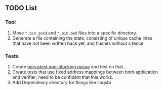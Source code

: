 ## TODO List

### Tool

1. Move `*.bin.good` and `*.bin.bad` files into a specific directory.
2. Generate a file containing the state, consisting of unique cache lines that have not been written back yet, and flushes without a fence.

### Tests

1. Create [persistent non-blocking queue](https://dl.acm.org/citation.cfm?id=3178490) and test on that... 
2. Create tests that use fixed address mappings between both application and verifier; need to be confident that this works.
3. Add Dependency directory for things like libqsbr
